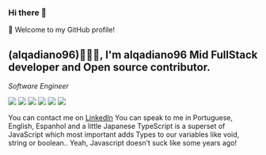 ### Hi there 👋


🎉 Welcome to my GitHub profile!


<h2>(alqadiano96)👨🏻‍💻, I'm alqadiano96 Mid FullStack developer and Open source contributor. </h2>
<p><em>Software Engineer 


</em></p>
<code><img src="https://img.shields.io/badge/Vue.js-35495E?style=for-the-badge&logo=vue.js&logoColor=4FC08D" /></code>
<code><img src="https://img.shields.io/badge/JavaScript-F7DF1E?style=for-the-badge&logo=javascript&logoColor=black" /></code>
<code><img src="https://img.shields.io/badge/Python-3776AB?style=for-the-badge&logo=python&logoColor=white" /></code>
<code><img src="https://img.shields.io/badge/PHP-777BB4?style=for-the-badge&logo=php&logoColor=white"/></code> 
<code><img src="https://img.shields.io/badge/React-20232A?style=for-the-badge&logo=react&logoColor=61DAFB"/></code>
<code><img src="https://img.shields.io/badge/React_Native-20232A?style=for-the-badge&logo=react&logoColor=61DAFB"/></code>

You can contact me on [LinkedIn](https://www.linkedin.com/in/jos%C3%A9-alexandre-da-cruz-filho-7496a01a5/)
You can speak to me in Portuguese, English, Espanhol and a little Japanese
TypeScript is a superset of JavaScript which most important adds Types to our variables like void, string or boolean.. Yeah, Javascript doesn’t suck like some years ago!



